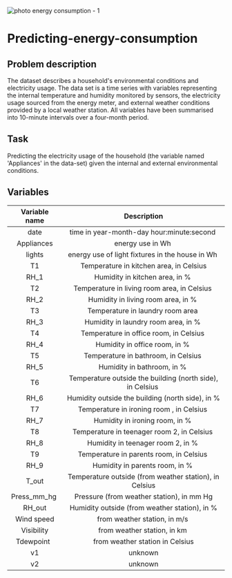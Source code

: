 ![photo energy consumption - 1](https://user-images.githubusercontent.com/29388984/109709407-71260900-7b6a-11eb-82fa-e21a7e9bf9a3.PNG)

# Predicting-energy-consumption

## Problem description

The dataset describes a household's environmental conditions and electricity usage. The data set is a time series with variables representing the internal temperature and humidity monitored by sensors, the electricity usage sourced from the energy meter, and external weather conditions provided by a local weather station. All variables have been summarised into 10-minute intervals over a four-month period. 

## Task

Predicting the electricity usage of the household (the variable named 'Appliances' in the data-set) given the internal and external environmental conditions.

## Variables

|Variable name | Description|
|:---:|:---:|
|date|time in year-month-day hour:minute:second |
|Appliances|energy use in Wh |
|lights|energy use of light fixtures in the house in Wh |
|T1|Temperature in kitchen area, in Celsius|
|RH_1|Humidity in kitchen area, in % |
|T2|Temperature in living room area, in Celsius |
|RH_2|Humidity in living room area, in % |
|T3|Temperature in laundry room area |
|RH_3|Humidity in laundry room area, in % |
|T4|Temperature in office room, in Celsius |
|RH_4|Humidity in office room, in % |
|T5|Temperature in bathroom, in Celsius |
|RH_5|Humidity in bathroom, in % |
|T6|Temperature outside the building (north side), in Celsius |
|RH_6|Humidity outside the building (north side), in %|
|T7|Temperature in ironing room , in Celsius |
|RH_7|Humidity in ironing room, in % |
|T8|Temperature in teenager room 2, in Celsius |
|RH_8|Humidity in teenager room 2, in % |
|T9|Temperature in parents room, in Celsius |
|RH_9|Humidity in parents room, in % |
|T_out|Temperature outside (from weather station), in Celsius|
|Press_mm_hg |Pressure (from weather station), in mm Hg|
|RH_out|Humidity outside (from weather station), in %|
|Wind speed|from weather station, in m/s |
|Visibility|from weather station, in km |
|Tdewpoint  |from weather station in Celsius|
|v1|unknown|
|v2|unknown|

